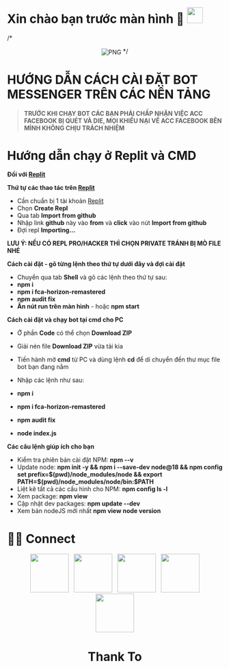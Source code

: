 <h1> Xin chào bạn trước màn hình 🍑 <img src="https://i.imgur.com/b7BPW9e.png" width="37"></h1> 

/*<p align="center">
    <img align="center" alt="PNG" src="https://i.pinimg.com/originals/d8/e7/79/d8e779333b1a7b1e1468c2f5f4d1df9b.gif" />
*/</p> 
<h1>HƯỚNG DẪN CÁCH CÀI ĐẶT BOT MESSENGER TRÊN CÁC NỀN TẢNG</h1>

>  **TRƯỚC KHI CHẠY BOT CÁC BẠN PHẢI CHẤP NHẬN VIỆC ACC FACEBOOK BỊ QUÉT VÀ DIE, MỌI KHIẾU NẠI VỀ ACC FACEBOOK BÊN MÌNH KHÔNG CHỊU TRÁCH NHIỆM**

<h1>Hướng dẫn chạy ở Replit và CMD</h1> 

**Đối với [Replit](https://replit.com)**

**Thứ tự các thao tác trên [Replit](https://replit.com/)**
- Cần chuẩn bị 1 tài khoản [Replit](https://replit.com/)
- Chọn **Create Repl**
- Qua tab **Import from github** 
- Nhập link **github** này vào **from** và **click** vào nút **Import from github**
- Đợi repl **Importing...**

**LƯU Ý: NẾU CÓ REPL PRO/HACKER THÌ CHỌN PRIVATE TRÁNH BỊ MÒ FILE NHÉ**

**Cách cài đặt - gõ từng lệnh theo thứ tự dưới đây và đợi cài đặt**

- Chuyển qua tab **Shell** và gõ các lệnh theo thứ tự sau:
- **npm i**
- **npm i fca-horizon-remastered** 
- **npm audit fix**
- **Ấn nút run trên màn hình** - hoặc **npm start**


**Cách cài đặt và chạy bot tại cmd cho PC**

- Ở phần **Code** có thể chọn **Download ZIP**
- Giải nén file **Download ZIP** vừa tải kia
- Tiến hành mở **cmd** từ PC và dùng lệnh **cd** để di chuyển đến thư mục file bot bạn đang nằm

- Nhập các lệnh như sau:
- **npm i** 
- **npm i fca-horizon-remastered**
- **npm audit fix**
- **node index.js** 

**Các câu lệnh giúp ích cho bạn**
- Kiểm tra phiên bản cài đặt NPM: **npm --v**
- Update node: **npm init -y && npm i --save-dev node@18 && npm config set prefix=$(pwd)/node_modules/node && export PATH=$(pwd)/node_modules/node/bin:$PATH**
- Liệt kê tất cả các cấu hình cho NPM: **npm config ls -l**
- Xem package: **npm view <name package>**
- Cập nhật dev packages: **npm update --dev** 
- Xem bản nodeJS mới nhất **npm view node version**   

# 🤝🏻 Connect
<p align="center">  
&nbsp; <a href="https://www.facebook.com/caochungdat" target="_blank" rel="noopener noreferrer"><img src="https://img.icons8.com/plasticine/100/000000/facebook.png"  width="90" /></a>
&nbsp; <a href="https://github.com/chungdat02" target="_blank" rel="noopener noreferrer"><img src="https://img.icons8.com/plasticine/100/000000/github.png" width="90" /></a>
&nbsp; <a href="https://www.instagram.com/caochungdat/" target="_blank" rel="noopener noreferrer"><img src="https://img.icons8.com/plasticine/100/000000/instagram-new.png" width="90" /></a>  
&nbsp; <a href="https://www.tiktok.com/@caochungdat" target="_blank" rel="noopener noreferrer"><img src="https://i.imgur.com/jcWPUix.png" width="90" /></a>  
&nbsp; <a href="chungdatcntt1808@gmail.com" target="_blank" rel="noopener noreferrer"><img src="https://img.icons8.com/plasticine/100/000000/gmail.png"  width="90" /></a>
</p>
    <h1><center>Thank To <center></h1>

